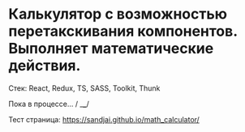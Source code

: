 # Калькулятор с возможностью перетакскивания компонентов. Выполняет математические действия.

Стек:
React, Redux, TS, SASS, Toolkit, Thunk

Пока в процессе... \/
\_**\_**/

Тест страница:
https://sandjai.github.io/math_calculator/
